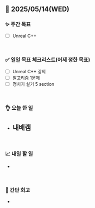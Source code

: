 ## 📅 2025/05/14(WED)


### ✨ 주간 목표

- [ ] Unreal C++

<br/>

### ✅ 일일 목표 체크리스트(어제 정한 목표)

- [ ] Unreal C++ 강의
- [ ] 알고리즘 1문제
- [ ] 정처기 실기 5 section

<br/>

### 👌 오늘 한 일

- 내배캠
  - 
  
<br/>


### 📈 내일 할 일

- 

<br/>

### 💭 간단 회고

- 

<br/>
